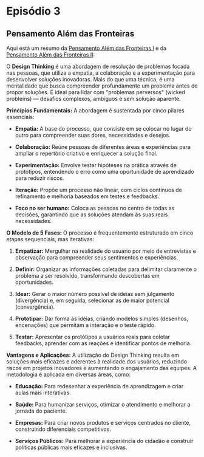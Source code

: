 # Episódio 3

## Pensamento Além das Fronteiras

Aqui está um resumo da [Pensamento Além das Fronteiras I](https://www.youtube.com/watch?v=38a9R9_YcLg) e da [Pensamento Além das Fronteiras II](https://www.youtube.com/watch?v=Ty8DH2bd06k):

O **Design Thinking** é uma abordagem de resolução de problemas focada nas pessoas, que utiliza a empatia, a colaboração e a experimentação para desenvolver soluções inovadoras. Mais do que uma técnica, é uma mentalidade que busca compreender profundamente um problema antes de propor soluções. É ideal para lidar com "problemas perversos" (wicked problems) — desafios complexos, ambíguos e sem solução aparente.

**Princípios Fundamentais:** A abordagem é sustentada por cinco pilares essenciais:

- **Empatia:** A base do processo, que consiste em se colocar no lugar do outro para compreender suas dores, necessidades e desejos.

- **Colaboração:** Reúne pessoas de diferentes áreas e experiências para ampliar o repertório criativo e enriquecer a solução final.

- **Experimentação:** Envolve testar hipóteses na prática através de protótipos, entendendo o erro como uma oportunidade de aprendizado para reduzir riscos.

- **Iteração:** Propõe um processo não linear, com ciclos contínuos de refinamento e melhoria baseados em testes e feedbacks.

- **Foco no ser humano:** Coloca as pessoas no centro de todas as decisões, garantindo que as soluções atendam às suas reais necessidades.

**O Modelo de 5 Fases:** O processo é frequentemente estruturado em cinco etapas sequenciais, mas iterativas:

1. **Empatizar:** Mergulhar na realidade do usuário por meio de entrevistas e observação para compreender seus sentimentos e experiências.

2. **Definir:** Organizar as informações coletadas para delimitar claramente o problema a ser resolvido, transformando descobertas em oportunidades.


3. **Idear:** Gerar o maior número possível de ideias sem julgamento (divergência) e, em seguida, selecionar as de maior potencial (convergência).

4. **Prototipar:** Dar forma às ideias, criando modelos simples (desenhos, encenações) que permitam a interação e o teste rápido.

5. **Testar:** Apresentar os protótipos a usuários reais para coletar feedbacks, aprender com as reações e identificar pontos de melhoria.

**Vantagens e Aplicações:** A utilização do Design Thinking resulta em soluções mais eficazes e aderentes à realidade dos usuários, reduzindo riscos em projetos inovadores e aumentando o engajamento das equipes. A metodologia é aplicada em diversas áreas, como:

- **Educação:** Para redesenhar a experiência de aprendizagem e criar aulas mais interativas.

- **Saúde:** Para humanizar serviços, otimizar o atendimento e melhorar a jornada do paciente.

- **Empresas:** Para criar novos produtos e serviços centrados no cliente, construindo diferenciais competitivos.

- **Serviços Públicos:** Para melhorar a experiência do cidadão e construir políticas públicas mais eficazes e inclusivas.